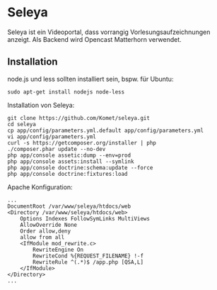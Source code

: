 Seleya
======

Seleya ist ein Videoportal, dass vorrangig Vorlesungsaufzeichnungen anzeigt.
Als Backend wird Opencast Matterhorn verwendet.

Installation
------------

node.js und less sollten installiert sein, bspw. für Ubuntu:

```
sudo apt-get install nodejs node-less
```

Installation von Seleya:

```
git clone https://github.com/Komet/seleya.git
cd seleya
cp app/config/parameters.yml.default app/config/parameters.yml
vi app/config/parameters.yml
curl -s https://getcomposer.org/installer | php
./composer.phar update --no-dev
php app/console assetic:dump --env=prod
php app/console assets:install --symlink
php app/console doctrine:schema:update --force
php app/console doctrine:fixtures:load
```

Apache Konfiguration:

```
...
DocumentRoot /var/www/seleya/htdocs/web
<Directory /var/www/seleya/htdocs/web>
    Options Indexes FollowSymLinks MultiViews
    AllowOverride None
    Order allow,deny
    allow from all
    <IfModule mod_rewrite.c>
        RewriteEngine On
        RewriteCond %{REQUEST_FILENAME} !-f
        RewriteRule ^(.*)$ /app.php [QSA,L]
    </IfModule>
</Directory>
...
```

